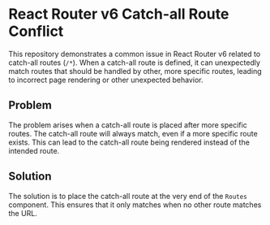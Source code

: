 # React Router v6 Catch-all Route Conflict

This repository demonstrates a common issue in React Router v6 related to catch-all routes (`/*`). When a catch-all route is defined, it can unexpectedly match routes that should be handled by other, more specific routes, leading to incorrect page rendering or other unexpected behavior.

## Problem

The problem arises when a catch-all route is placed after more specific routes. The catch-all route will always match, even if a more specific route exists. This can lead to the catch-all route being rendered instead of the intended route.

## Solution

The solution is to place the catch-all route at the very end of the `Routes` component. This ensures that it only matches when no other route matches the URL.